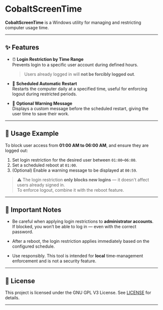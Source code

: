 
# CobaltScreenTime

**CobaltScreenTime** is a Windows utility for managing and restricting computer usage time.  

---

## ✨ Features

- ⏰ **Login Restriction by Time Range**  
  Prevents login to a specific user account during defined hours.  
  > Users already logged in will **not be forcibly logged out**.

- 🔁 **Scheduled Automatic Restart**  
  Restarts the computer daily at a specified time, useful for enforcing logout during restricted periods.

- 💬 **Optional Warning Message**  
  Displays a custom message before the scheduled restart, giving the user time to save their work.

---


## 🧩 Usage Example

To block user access from **01:00 AM to 06:00 AM**, and ensure they are logged out:

1. Set login restriction for the desired user between `01:00`–`06:00`.
2. Set a scheduled reboot at `01:00`.
3. (Optional) Enable a warning message to be displayed at `00:59`.

> ⚠️ The login restriction **only blocks new logins** — it doesn't affect users already signed in.  
> To enforce logout, combine it with the reboot feature.

---

## 🔐 Important Notes

- Be careful when applying login restrictions to **administrator accounts**.  
  If blocked, you won’t be able to log in — even with the correct password.

- After a reboot, the login restriction applies immediately based on the configured schedule.

- Use responsibly. This tool is intended for **local** time-management enforcement and is not a security feature.

---

## 📁 License

This project is licensed under the GNU GPL V3 License. See [LICENSE](LICENSE) for details.

---

